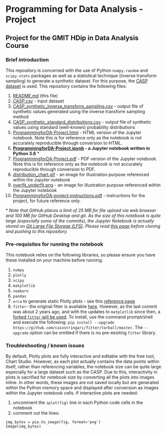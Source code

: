 # Programming for Data Analysis - Project
## Project for the GMIT HDip in Data Analysis Course

### Brief introduction
This repository is concerned with the use of Python `numpy.random` and `scipy.stats` packages as well as a statistical technique (inverse transform sampling) to generate a synthetic dataset. For this purpose, the [CASP dataset](http://archive.ics.uci.edu/ml/datasets/Physicochemical+Properties+of+Protein+Tertiary+Structure) is used. This repository contains the following files:

1. [README.md](README.md) (this file)
1. [CASP.csv](CASP.csv) - input dataset
1. [CASP_synthetic_inverse_transform_sampling.csv](CASP_synthetic_inverse_transform_sampling.csv) - output file of synthetic values generated using the inverse transform sampling method
1. [CASP_synthetic_standard_distributions.csv](CASP_synthetic_standard_distributions.csv) - output file of synthetic values using standard (well-known) probability distributions
1. [ProgrammingforDA-Project.html](ProgrammingforDA-Project.html) - HTML version of the Jupyter notebook. Note this is for reference only as the notebook is not accurately reproducible through conversion to HTML.
1. **[ProgrammingforDA-Project.ipynb](ProgrammingforDA-Project.ipynb) - a Jupyter notebook written in Python 3.6** *
1. [ProgrammingforDA-Project.pdf](ProgrammingforDA-Project.pdf) - PDF version of the Jupyter notebook. Note this is for reference only as the notebook is not accurately reproducible through conversion to PDF.
1. [distribution_chart.gif](distribution_chart.gif) - an image for illustration purpose referenced within the Jupyter notebook
1. [overfit_underfit.png](overfit_underfit.png) - an image for illustration purpose referenced within the Jupyter notebook
1. [ProgrammingforDA-project-instructions.pdf](ProgrammingforDA-project-instructions.pdf) - instructions for the project, for future reference only.


\* *Note that GitHub places a limit of 25 MB for file upload via web browser and 100 MB for GitHub Desktop and git. As the size of this notebook is quite large (especially some of the commits), the Jupyter Notebook is actually stored on [Git Large File Storage (LFS)](https://git-lfs.github.com/). Please read [this page](https://help.github.com/articles/collaboration-with-git-large-file-storage/) before cloning and pushing to this repository.*

### Pre-requisites for running the notebook
This notebook relies on the following libraries, so please ensure you have these installed on your machine before running.

1. `numpy`
1. `plotly`
1. `scipy`
1. `matplotlib`
1. `seaborn`
1. `pandas`
1. `orca` to generate static Plotly plots - see this [reference page](https://plot.ly/python/static-image-export/)
1. `fitter`- the original fitter is available [here](https://pypi.org/project/fitter/). However, as the last commit was about 2 years ago, and with the updates to `matplotlib` since then, a [forked `fitter` will be used](https://github.com/caiostringari/fitter/tree/master). To install, use the command prompt/shell and execute the following: `pip install --upgrade https://github.com/caiostringari/fitter/tarball/master`. The `--upgrade` option can be omitted if there is no pre-existing `fitter` library.

### Troubleshooting / known issues
By default, Plotly plots are fully interactive and editable with the free tool, Chart Studio. However, as each plot actually contains the data points within itself, rather than referencing variables, the notebook size can be quite large especially for a large dataset such as the CASP. Due to this, interactivity in plots is sacrified for notebook size by converting all the plots into images inline. In other words, these images are not saved locally but are generated within the Python memory space and displayed after conversion as images within the Jupyter notebook cells. If interactive plots are needed:

1. uncomment the `iplot(fig)` line in each Python code cells in the notebook
1. comment out the lines:
```
img_bytes = pio.to_image(fig, format='png')
Image(img_bytes)
```
